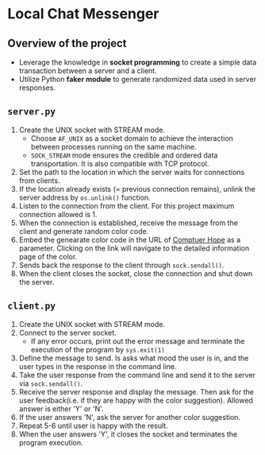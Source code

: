 # Local Chat Messenger

## Overview of the project
- Leverage the knowledge in **socket programming** to create a simple data transaction between a server and a client.
- Utilize Python **faker module** to generate randomized data used in server responses.

## `server.py`
1. Create the UNIX socket with STREAM mode.
    * Choose `AF_UNIX` as a socket domain to achieve the interaction between processes running on the same machine.
    * `SOCK_STREAM` mode ensures the credible and ordered data transportation. It is also compatible with TCP protocol.
2. Set the path to the location in which the server waits for connections from clients.
3. If the location already exists (= previous connection remains), unlink the server address by `os.unlink()` function.
4. Listen to the connection from the client. For this project maximum connection allowed is 1.
5. When the connection is established, receive the message from the client and generate random color code.
6. Embed the genearate color code in the URL of [Comptuer Hope](https://www.computerhope.com/) as a parameter. Clicking on the link will navigate to the detailed information page of the color.
7. Sends back the response to the client through `sock.sendall()`.
8. When the client closes the socket, close the connection and shut down the server.

## `client.py`
1. Create the UNIX socket with STREAM mode.
2. Connect to the server socket.
    * If any error occurs, print out the error message and terminate the execution of the program by `sys.exit(1)`
3. Define the message to send. Is asks what mood the user is in, and the user types in the response in the command line.
4. Take the user response from the command line and send it to the server via `sock.sendall()`.
5. Receive the server response and display the message. Then ask for the user feedback(i.e. if they are happy with the color suggestion). Allowed answer is either 'Y' or 'N'.
6. If the user answers 'N', ask the server for another color suggestion.
7. Repeat 5-6 until user is happy with the result.
8. When the user answers 'Y', it closes the socket and terminates the program execution.